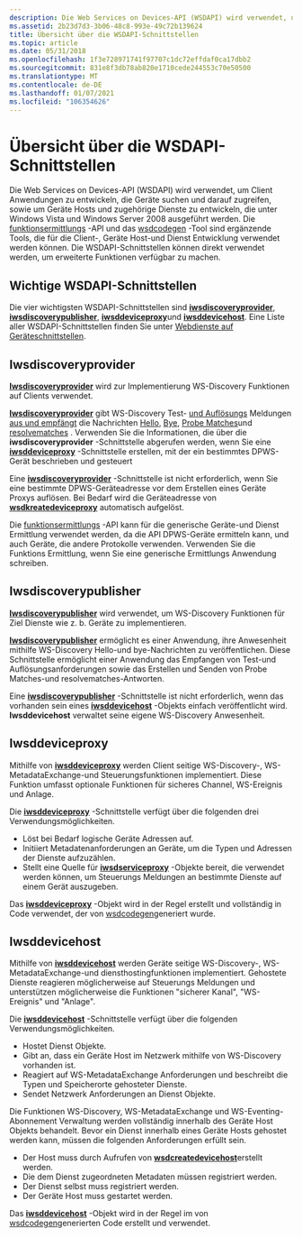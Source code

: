 ```yaml
---
description: Die Web Services on Devices-API (WSDAPI) wird verwendet, um Client Anwendungen zu entwickeln, die Geräte suchen und darauf zugreifen, sowie um Geräte Hosts und zugehörige Dienste zu entwickeln, die unter Windows Vista und Windows Server 2008 ausgeführt werden.
ms.assetid: 2b23d7d3-3b06-48c8-993e-49c72b139624
title: Übersicht über die WSDAPI-Schnittstellen
ms.topic: article
ms.date: 05/31/2018
ms.openlocfilehash: 1f3e728971741f97707c1dc72effdaf0ca17dbb2
ms.sourcegitcommit: 831e8f3db78ab820e1710cede244553c70e50500
ms.translationtype: MT
ms.contentlocale: de-DE
ms.lasthandoff: 01/07/2021
ms.locfileid: "106354626"
---
```

# <a name="overview-of-the-wsdapi-interfaces"></a>Übersicht über die WSDAPI-Schnittstellen

Die Web Services on Devices-API (WSDAPI) wird verwendet, um Client Anwendungen zu entwickeln, die Geräte suchen und darauf zugreifen, sowie um Geräte Hosts und zugehörige Dienste zu entwickeln, die unter Windows Vista und Windows Server 2008 ausgeführt werden. Die [funktionsermittlungs](/previous-versions/windows/desktop/fundisc/fd-portal) -API und das [wsdcodegen](web-services-for-devices-code-generator.md) -Tool sind ergänzende Tools, die für die Client-, Geräte Host-und Dienst Entwicklung verwendet werden können. Die WSDAPI-Schnittstellen können direkt verwendet werden, um erweiterte Funktionen verfügbar zu machen.

## <a name="major-wsdapi-interfaces"></a>Wichtige WSDAPI-Schnittstellen

Die vier wichtigsten WSDAPI-Schnittstellen sind [**iwsdiscoveryprovider**](/windows/desktop/api/WsdDisco/nn-wsddisco-iwsdiscoveryprovider), [**iwsdiscoverypublisher**](/windows/desktop/api/WsdDisco/nn-wsddisco-iwsdiscoverypublisher), [**iwsddeviceproxy**](/windows/desktop/api/WsdClient/nn-wsdclient-iwsddeviceproxy)und [**iwsddevicehost**](/windows/desktop/api/WsdHost/nn-wsdhost-iwsddevicehost). Eine Liste aller WSDAPI-Schnittstellen finden Sie unter [Webdienste auf Geräteschnittstellen](web-services-for-devices-interfaces.md).

## <a name="iwsdiscoveryprovider"></a>Iwsdiscoveryprovider

[**Iwsdiscoveryprovider**](/windows/desktop/api/WsdDisco/nn-wsddisco-iwsdiscoveryprovider) wird zur Implementierung WS-Discovery Funktionen auf Clients verwendet.

[**Iwsdiscoveryprovider**](/windows/desktop/api/WsdDisco/nn-wsddisco-iwsdiscoveryprovider) gibt WS-Discovery Test- [und Auflösungs](resolve-message.md) Meldungen [aus und empfängt](probe-message.md) die Nachrichten [Hello](hello-message.md), [Bye](bye-message.md), [Probe Matches](probematches-message.md)und [resolvematches](resolvematches-message.md) . Verwenden Sie die Informationen, die über die **iwsdiscoveryprovider** -Schnittstelle abgerufen werden, wenn Sie eine [**iwsddeviceproxy**](/windows/desktop/api/WsdClient/nn-wsdclient-iwsddeviceproxy) -Schnittstelle erstellen, mit der ein bestimmtes DPWS-Gerät beschrieben und gesteuert

Eine [**iwsdiscoveryprovider**](/windows/desktop/api/WsdDisco/nn-wsddisco-iwsdiscoveryprovider) -Schnittstelle ist nicht erforderlich, wenn Sie eine bestimmte DPWS-Geräteadresse vor dem Erstellen eines Geräte Proxys auflösen. Bei Bedarf wird die Geräteadresse von [**wsdkreatedeviceproxy**](/windows/desktop/api/WsdClient/nf-wsdclient-wsdcreatedeviceproxy) automatisch aufgelöst.

Die [funktionsermittlungs](/previous-versions/windows/desktop/fundisc/fd-portal) -API kann für die generische Geräte-und Dienst Ermittlung verwendet werden, da die API DPWS-Geräte ermitteln kann, und auch Geräte, die andere Protokolle verwenden. Verwenden Sie die Funktions Ermittlung, wenn Sie eine generische Ermittlungs Anwendung schreiben.

## <a name="iwsdiscoverypublisher"></a>Iwsdiscoverypublisher

[**Iwsdiscoverypublisher**](/windows/desktop/api/WsdDisco/nn-wsddisco-iwsdiscoverypublisher) wird verwendet, um WS-Discovery Funktionen für Ziel Dienste wie z. b. Geräte zu implementieren.

[**Iwsdiscoverypublisher**](/windows/desktop/api/WsdDisco/nn-wsddisco-iwsdiscoverypublisher) ermöglicht es einer Anwendung, ihre Anwesenheit mithilfe WS-Discovery Hello-und bye-Nachrichten zu veröffentlichen. Diese Schnittstelle ermöglicht einer Anwendung das Empfangen von Test-und Auflösungsanforderungen sowie das Erstellen und Senden von Probe Matches-und resolvematches-Antworten.

Eine [**iwsdiscoverypublisher**](/windows/desktop/api/WsdDisco/nn-wsddisco-iwsdiscoverypublisher) -Schnittstelle ist nicht erforderlich, wenn das vorhanden sein eines [**iwsddevicehost**](/windows/desktop/api/WsdHost/nn-wsdhost-iwsddevicehost) -Objekts einfach veröffentlicht wird. **Iwsddevicehost** verwaltet seine eigene WS-Discovery Anwesenheit.

## <a name="iwsddeviceproxy"></a>Iwsddeviceproxy

Mithilfe von [**iwsddeviceproxy**](/windows/desktop/api/WsdClient/nn-wsdclient-iwsddeviceproxy) werden Client seitige WS-Discovery-, WS-MetadataExchange-und Steuerungsfunktionen implementiert. Diese Funktion umfasst optionale Funktionen für sicheres Channel, WS-Ereignis und Anlage.

Die [**iwsddeviceproxy**](/windows/desktop/api/WsdClient/nn-wsdclient-iwsddeviceproxy) -Schnittstelle verfügt über die folgenden drei Verwendungsmöglichkeiten.

-   Löst bei Bedarf logische Geräte Adressen auf.
-   Initiiert Metadatenanforderungen an Geräte, um die Typen und Adressen der Dienste aufzuzählen.
-   Stellt eine Quelle für [**iwsdserviceproxy**](/windows/desktop/api/WsdClient/nn-wsdclient-iwsdserviceproxy) -Objekte bereit, die verwendet werden können, um Steuerungs Meldungen an bestimmte Dienste auf einem Gerät auszugeben.

Das [**iwsddeviceproxy**](/windows/desktop/api/WsdClient/nn-wsdclient-iwsddeviceproxy) -Objekt wird in der Regel erstellt und vollständig in Code verwendet, der von [wsdcodegen](web-services-for-devices-code-generator.md)generiert wurde.

## <a name="iwsddevicehost"></a>Iwsddevicehost

Mithilfe von [**iwsddevicehost**](/windows/desktop/api/WsdHost/nn-wsdhost-iwsddevicehost) werden Geräte seitige WS-Discovery-, WS-MetadataExchange-und diensthostingfunktionen implementiert. Gehostete Dienste reagieren möglicherweise auf Steuerungs Meldungen und unterstützen möglicherweise die Funktionen "sicherer Kanal", "WS-Ereignis" und "Anlage".

Die [**iwsddevicehost**](/windows/desktop/api/WsdHost/nn-wsdhost-iwsddevicehost) -Schnittstelle verfügt über die folgenden Verwendungsmöglichkeiten.

-   Hostet Dienst Objekte.
-   Gibt an, dass ein Geräte Host im Netzwerk mithilfe von WS-Discovery vorhanden ist.
-   Reagiert auf WS-MetadataExchange Anforderungen und beschreibt die Typen und Speicherorte gehosteter Dienste.
-   Sendet Netzwerk Anforderungen an Dienst Objekte.

Die Funktionen WS-Discovery, WS-MetadataExchange und WS-Eventing-Abonnement Verwaltung werden vollständig innerhalb des Geräte Host Objekts behandelt. Bevor ein Dienst innerhalb eines Geräte Hosts gehostet werden kann, müssen die folgenden Anforderungen erfüllt sein.

-   Der Host muss durch Aufrufen von [**wsdcreatedevicehost**](/windows/desktop/api/WsdHost/nf-wsdhost-wsdcreatedevicehost)erstellt werden.
-   Die dem Dienst zugeordneten Metadaten müssen registriert werden.
-   Der Dienst selbst muss registriert werden.
-   Der Geräte Host muss gestartet werden.

Das [**iwsddevicehost**](/windows/desktop/api/WsdHost/nn-wsdhost-iwsddevicehost) -Objekt wird in der Regel im von [wsdcodegen](web-services-for-devices-code-generator.md)generierten Code erstellt und verwendet.

 

 
